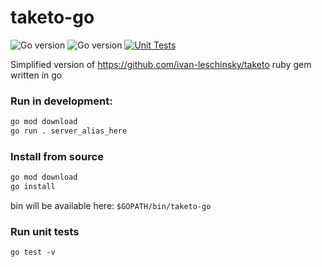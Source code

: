 # taketo-go
![Go version](https://img.shields.io/badge/go-1.17-lightblue)
![Go version](https://img.shields.io/badge/go-1.18-blue)
[![Unit Tests](https://github.com/ivan-leschinsky/taketo-go/actions/workflows/test.yml/badge.svg)](https://github.com/ivan-leschinsky/taketo-go/actions/workflows/test.yml)

Simplified version of https://github.com/ivan-leschinsky/taketo ruby gem written in go


### Run in development:

```sh
go mod download
go run . server_alias_here
```

### Install from source

```sh
go mod download
go install
```

bin will be available here:
`$GOPATH/bin/taketo-go`

### Run unit tests

```
go test -v
```
